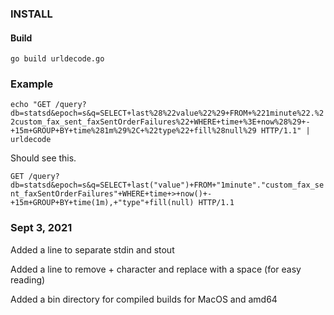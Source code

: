 ### INSTALL

#### Build 

`go build urldecode.go`

### Example

`echo "GET /query?db=statsd&epoch=s&q=SELECT+last%28%22value%22%29+FROM+%221minute%22.%22custom_fax_sent_faxSentOrderFailures%22+WHERE+time+%3E+now%28%29+-+15m+GROUP+BY+time%281m%29%2C+%22type%22+fill%28null%29 HTTP/1.1" | urldecode`

Should see this.

`GET /query?db=statsd&epoch=s&q=SELECT+last("value")+FROM+"1minute"."custom_fax_sent_faxSentOrderFailures"+WHERE+time+>+now()+-+15m+GROUP+BY+time(1m),+"type"+fill(null) HTTP/1.1`

### Sept 3, 2021
Added a line to separate stdin and stout

Added a line to remove + character and replace with a space (for easy reading)

Added a bin directory for compiled builds for MacOS and amd64

